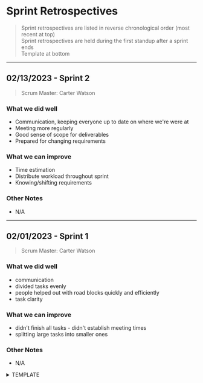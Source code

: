 # Sprint Retrospectives
> Sprint retrospectives are listed in reverse chronological order
> (most recent at top)  
> Sprint retrospectives are held during the first standup after a sprint ends  
> Template at bottom

---
## 02/13/2023 - Sprint 2
> Scrum Master: Carter Watson
### What we did well
* Communication, keeping everyone up to date on where we're were at  
* Meeting more regularly  
* Good sense of scope for deliverables  
* Prepared for changing requirements
### What we can improve
* Time estimation
* Distribute workload throughout sprint
* Knowing/shifting requirements
### Other Notes
* N/A

---
## 02/01/2023 - Sprint 1
> Scrum Master: Carter Watson
### What we did well
* communication
* divided tasks evenly
* people helped out with road blocks quickly and efficiently
* task clarity
### What we can improve
* didn't finish all tasks - didn't establish meeting times
* splitting large tasks into smaller ones
### Other Notes
* N/A

<details>
  <summary>TEMPLATE</summary>

---
## MM/DD/YYYY
> Scrum Master: UPDATE
### What we did well
* 
### What didn't go well
* 
### What we can imporve on
* 
### Measurement criteria for improvements
* 
### Percentage of work done by each team member (decided together)
* 
### Other Notes
* 
</details>
